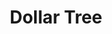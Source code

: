---
title: "Dollar Tree"
url: /catonsville/dollar-tree-baltimore-national-pike/
shop: variety store
---